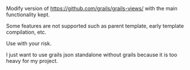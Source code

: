 
Modify version of https://github.com/grails/grails-views/ with the main functionality kept.

Some features are not supported such as parent template, early template compilation, etc.

Use with your risk. 

I just want to use grails json standalone without grails because it is too heavy for my project.